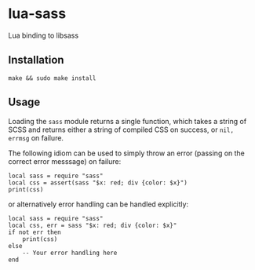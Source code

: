 lua-sass
========
Lua binding to libsass

Installation
------------

    make && sudo make install

Usage
-----

Loading the `sass` module returns a single function, which takes a string of
SCSS and returns either a string of compiled CSS on success, or
`nil, errmsg` on failure.

The following idiom can be used to simply throw an error (passing on the
correct error messsage) on failure:

    local sass = require "sass"
    local css = assert(sass "$x: red; div {color: $x}")
    print(css)

or alternatively error handling can be handled explicitly:

    local sass = require "sass"
    local css, err = sass "$x: red; div {color: $x}"
    if not err then
        print(css)
    else
        -- Your error handling here
    end


[libsass]: https://github.com/hcatlin/libsass
